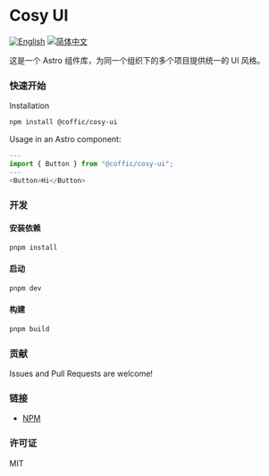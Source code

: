 # Cosy UI

[![English](https://img.shields.io/badge/English-Click-yellow)](README.md)
[![简体中文](https://img.shields.io/badge/中文文档-点击查看-orange)](README-zh.md)

这是一个 Astro 组件库，为同一个组织下的多个项目提供统一的 UI 风格。

### 快速开始

Installation

```bash
npm install @coffic/cosy-ui
```

Usage in an Astro component:

```js
---
import { Button } from "@coffic/cosy-ui";
---
<Button>Hi</Button>
```

### 开发

#### 安装依赖

```bash
pnpm install
```

#### 启动

```bash
pnpm dev
```

#### 构建

```bash
pnpm build
```

### 贡献

Issues and Pull Requests are welcome!

### 链接

- [NPM](https://www.npmjs.com/package/@coffic/cosy-ui)

### 许可证

MIT
